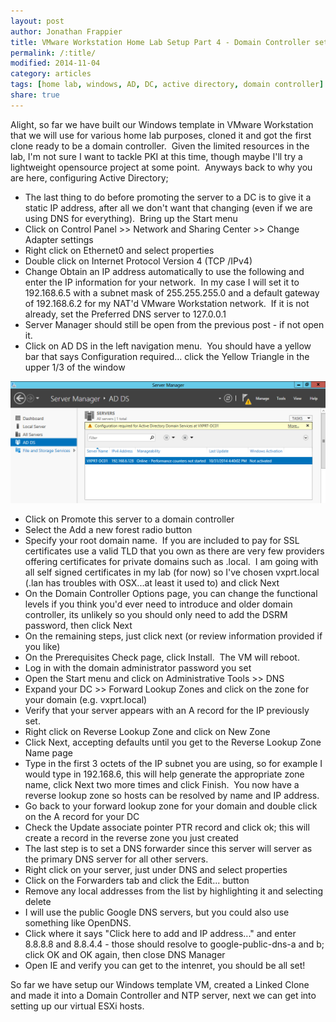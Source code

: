 ```yaml
---
layout: post
author: Jonathan Frappier
title: VMware Workstation Home Lab Setup Part 4 - Domain Controller setup
permalink: /:title/
modified: 2014-11-04
category: articles
tags: [home lab, windows, AD, DC, active directory, domain controller]
share: true
---
```


Alight, so far we have built our Windows template in VMware Workstation that we will use for various home lab purposes, cloned it and got the first clone ready to be a domain controller.  Given the limited resources in the lab, I'm not sure I want to tackle PKI at this time, though maybe I'll try a lightweight opensource project at some point.  Anyways back to why you are here, configuring Active Directory;
<ul>
	<li>The last thing to do before promoting the server to a DC is to give it a static IP address, after all we don't want that changing (even if we are using DNS for everything).  Bring up the Start menu</li>
	<li>Click on Control Panel &gt;&gt; Network and Sharing Center &gt;&gt; Change Adapter settings</li>
	<li>Right click on Ethernet0 and select properties</li>
	<li>Double click on Internet Protocol Version 4 (TCP /IPv4)</li>
	<li>Change Obtain an IP address automatically to use the following and enter the IP information for your network.  In my case I will set it to 192.168.6.5 with a subnet mask of 255.255.255.0 and a default gateway of 192.168.6.2 for my NAT'd VMware Workstation network.  If it is not already, set the Preferred DNS server to 127.0.0.1</li>
	<li>Server Manager should still be open from the previous post - if not open it.</li>
	<li>Click on AD DS in the left navigation menu.  You should have a yellow bar that says Configuration required... click the Yellow Triangle in the upper 1/3 of the window</li>
</ul>
<img src="/images/fulls/windows-configure-ad.png" class="fit image">
<ul>
	<li>Click on Promote this server to a domain controller</li>
	<li>Select the Add a new forest radio button</li>
	<li>Specify your root domain name.  If you are included to pay for SSL certificates use a valid TLD that you own as there are very few providers offering certificates for private domains such as .local.  I am going with all self signed certificates in my lab (for now) so I've chosen vxprt.local (.lan has troubles with OSX...at least it used to) and click Next</li>
	<li>On the Domain Controller Options page, you can change the functional levels if you think you'd ever need to introduce and older domain controller, its unlikely so you should only need to add the DSRM password, then click Next</li>
	<li>On the remaining steps, just click next (or review information provided if you like)</li>
	<li>On the Prerequisites Check page, click Install.  The VM will reboot.</li>
	<li>Log in with the domain administrator password you set</li>
	<li>Open the Start menu and click on Administrative Tools &gt;&gt; DNS</li>
	<li>Expand your DC &gt;&gt; Forward Lookup Zones and click on the zone for your domain (e.g. vxprt.local)</li>
	<li>Verify that your server appears with an A record for the IP previously set.</li>
	<li>Right click on Reverse Lookup Zone and click on New Zone</li>
	<li>Click Next, accepting defaults until you get to the Reverse Lookup Zone Name page</li>
	<li>Type in the first 3 octets of the IP subnet you are using, so for example I would type in 192.168.6, this will help generate the appropriate zone name, click Next two more times and click Finish.  You now have a reverse lookup zone so hosts can be resolved by name and IP address.</li>
	<li>Go back to your forward lookup zone for your domain and double click on the A record for your DC</li>
	<li>Check the Update associate pointer PTR record and click ok; this will create a record in the reverse zone you just created</li>
	<li>The last step is to set a DNS forwarder since this server will server as the primary DNS server for all other servers.</li>
	<li>Right click on your server, just under DNS and select properties</li>
	<li>Click on the Forwarders tab and click the Edit... button</li>
	<li>Remove any local addresses from the list by highlighting it and selecting delete</li>
	<li>I will use the public Google DNS servers, but you could also use something like OpenDNS.</li>
	<li>Click where it says "Click here to add and IP address..." and enter 8.8.8.8 and 8.8.4.4 - those should resolve to google-public-dns-a and b; click OK and OK again, then close DNS Manager</li>
	<li>Open IE and verify you can get to the intenret, you should be all set!</li>
</ul>
So far we have setup our Windows template VM, created a Linked Clone and made it into a Domain Controller and NTP server, next we can get into setting up our virtual ESXi hosts.